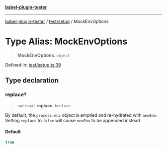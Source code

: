 [**babel-plugin-tester**](../../../README.md)

***

[babel-plugin-tester](../../../README.md) / [test/setup](../README.md) / MockEnvOptions

# Type Alias: MockEnvOptions

> **MockEnvOptions**: `object`

Defined in: [test/setup.ts:39](https://github.com/Xunnamius/babel-plugin-tester/blob/91349cafb3cefac8248e86580feec53bd082321e/test/setup.ts#L39)

## Type declaration

### replace?

> `optional` **replace**: `boolean`

By default, the `process.env` object is emptied and re-hydrated with
`newEnv`. Setting `replace` to `false` will cause `newEnv` to be appended
instead

#### Default

```ts
true
```
